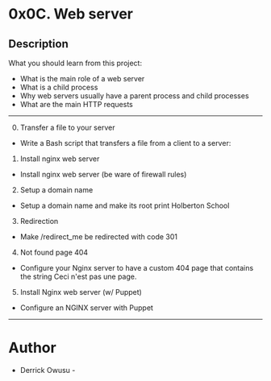 # 0x0C. Web server
##  Description

What you should learn from this project:
  * What is the main role of a web server
  * What is a child process
  * Why web servers usually have a parent process and child processes
  * What are the main HTTP requests

- - - -

0. Transfer a file to your server
  * Write a Bash script that transfers a file from a client to a server:

1. Install nginx web server
  * Install nginx web server (be ware of firewall rules)

2. Setup a domain name
  * Setup a domain name and make its root print Holberton School

3. Redirection
  * Make /redirect_me be redirected with code 301

4. Not found page 404
  * Configure your Nginx server to have a custom 404 page that contains the string Ceci n'est pas une page.

5. Install Nginx web server (w/ Puppet)
  * Configure an NGINX server with Puppet
- - - -

# Author
  * Derrick Owusu - <elikemowusu>
  